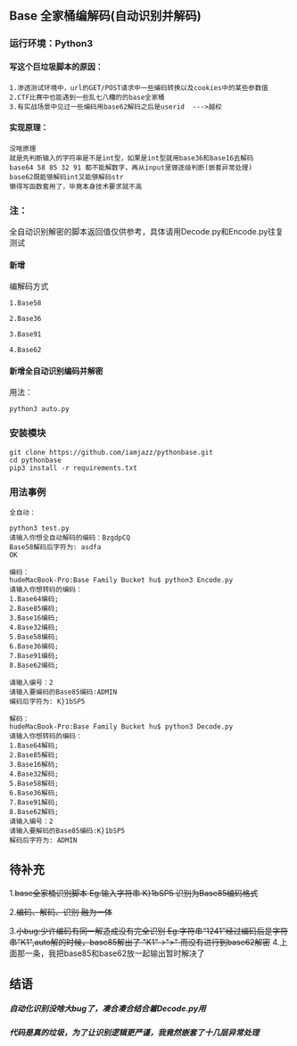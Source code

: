 ## Base 全家桶编解码(自动识别并解码)
### 运行环境：Python3
#### 写这个巨垃圾脚本的原因：
```
1.渗透测试环境中，url的GET/POST请求中一些编码转换以及cookies中的某些参数值
2.CTF比赛中也能遇到一些乱七八糟的的base全家桶
3.有实战场景中见过一些编码用base62解码之后是userid  --->越权
```
#### 实现原理：
```
没啥原理
就是先判断输入的字符串是不是int型，如果是int型就用base36和base16去解码
base64 58 85 32 91 都不能解数字，再从input里做逐级判断(嵌套异常处理)
base62既能够解码int又能够解码str
懒得写函数套用了，毕竟本身技术要求就不高
```
### 注：
全自动识别解密的脚本返回值仅供参考，具体请用Decode.py和Encode.py往复测试
#### 新增
编解码方式

    1.Base58
    
    2.Base36
    
    3.Base91
    
    4.Base62
#### 新增全自动识别编码并解密
用法：
```
python3 auto.py
```
### 安装模块
```
git clone https://github.com/iamjazz/pythonbase.git
cd pythonbase
pip3 install -r requirements.txt
```


### 用法事例
```
全自动：

python3 test.py
请输入你想全自动解码的编码：BzgdpCQ
Base58解码后字符为: asdfa
OK

编码：
hudeMacBook-Pro:Base Family Bucket hu$ python3 Encode.py 
请输入你想转码的编码：
1.Base64编码;
2.Base85编码;
3.Base16编码;
4.Base32编码;
5.Base58编码;
6.Base36编码;
7.Base91编码;
8.Base62编码;

请输入编号：2
请输入要编码的Base85编码:ADMIN
编码后字符为: K}1bSP5

解码：
hudeMacBook-Pro:Base Family Bucket hu$ python3 Decode.py 
请输入你想转码的编码：
1.Base64解码;
2.Base85解码;
3.Base16解码;
4.Base32解码;
5.Base58解码;
6.Base36解码;
7.Base91解码;
8.Base62解码;
请输入编号：2
请输入要解码的Base85编码:K}1bSP5
解码后字符为: ADMIN
```
## 待补充

1.~~base全家桶识别脚本  Eg:输入字符串 K}1bSP5 识别为Base85编码格式~~

2.~~编码、解码、识别 融为一体~~

3.~~小bug:少许编码有同一解造成没有完全识别 Eg:字符串“1241”经过编码后是字符串"K1",auto解的时候，base85解出了 "K1"->">" 而没有进行到base62解密~~
4.上面那一条，我把base85和base62放一起输出暂时解决了
## 结语
##### 自动化识别没啥大bug了，凑合凑合结合着Decode.py用

##### 代码是真的垃圾，为了让识别逻辑更严谨，我竟然嵌套了十几层异常处理
